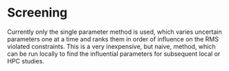 # Screening

Currently only the single parameter method is used, which varies uncertain parameters one at a time and ranks them in order of influence on the RMS violated constraints. This is a very inexpensive, but naive, method, which can be run locally to find the influential parameters for subsequent local or HPC studies.
